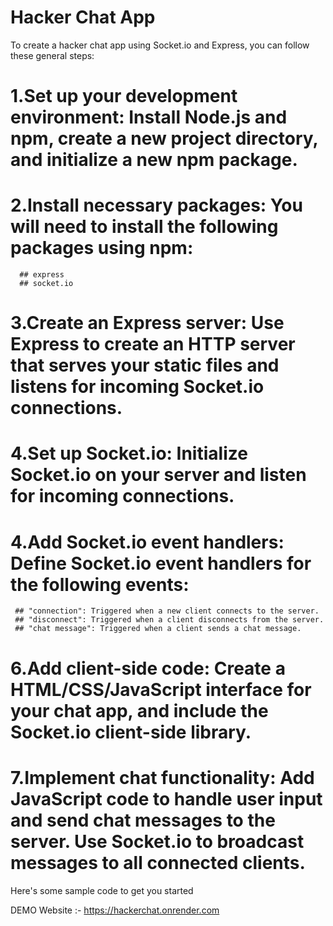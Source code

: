 # Hacker Chat App

To create a hacker chat app using Socket.io and Express, you can follow these general steps:

# 1.Set up your development environment: Install Node.js and npm, create a new project directory, and initialize a new npm package.

# 2.Install necessary packages: You will need to install the following packages using npm:

      ## express
      ## socket.io
# 3.Create an Express server: Use Express to create an HTTP server that serves your static files and listens for incoming Socket.io connections.

# 4.Set up Socket.io: Initialize Socket.io on your server and listen for incoming connections.

# 4.Add Socket.io event handlers: Define Socket.io event handlers for the following events:

     ## "connection": Triggered when a new client connects to the server.
     ## "disconnect": Triggered when a client disconnects from the server.
     ## "chat message": Triggered when a client sends a chat message.
# 6.Add client-side code: Create a HTML/CSS/JavaScript interface for your chat app, and include the Socket.io client-side library.

# 7.Implement chat functionality: Add JavaScript code to handle user input and send chat messages to the server. Use Socket.io to broadcast messages to all connected clients.

Here's some sample code to get you started

DEMO Website :- https://hackerchat.onrender.com
